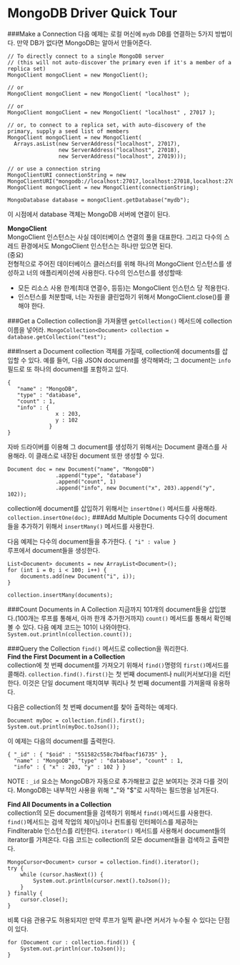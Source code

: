 # MongoDB Driver Quick Tour

###Make a Connection
다음 예제는 로컬 머신에 `mydb` DB를 연결하는 5가지 방법이다. 만약 DB가 없다면 MongoDB는 알아서 만들어준다.
```
// To directly connect to a single MongoDB server
// (this will not auto-discover the primary even if it's a member of a replica set)
MongoClient mongoClient = new MongoClient();

// or
MongoClient mongoClient = new MongoClient( "localhost" );

// or
MongoClient mongoClient = new MongoClient( "localhost" , 27017 );

// or, to connect to a replica set, with auto-discovery of the primary, supply a seed list of members
MongoClient mongoClient = new MongoClient(
  Arrays.asList(new ServerAddress("localhost", 27017),
                new ServerAddress("localhost", 27018),
                new ServerAddress("localhost", 27019)));

// or use a connection string
MongoClientURI connectionString = new MongoClientURI("mongodb://localhost:27017,localhost:27018,localhost:27019");
MongoClient mongoClient = new MongoClient(connectionString);

MongoDatabase database = mongoClient.getDatabase("mydb");
```
이 시점에서 database 객체는 MongoDB 서버에 연결이 된다.

**MongoClient**<br>
MongoClient 인스턴스는 사실 데이터베이스 연결의 풀을 대표한다. 그리고 다수의 스레드 환경에서도 MongoClient 인스턴스는 하나만 있으면 된다.
<br>(중요)<br>
전형적으로 주어진 데이터베이스 클러스터를 위해 하나의 MongoClient 인스턴스를 생성하고 너의 애플리케이션에 사용한다. 다수의 인스턴스를 생성할때:<br>
- 모든 리소스 사용 한계(최대 연결수, 등등)는 MongoClient 인스턴스 당 적용한다. 
- 인스턴스를 처분할때, 너는 자원을 클린업하기 위해서 MongoClient.close()를 콜해야 한다.  

###Get a Collection
collection을 가져올땐 `getCollection()` 메서드에 collection 이름을 넣어라.
`MongoCollection<Document> collection = database.getCollection("test");`

###Insert a Document
collection 객체를 가질때, collection에 documents를 삽입할 수 있다. 예를 들어, 다음 JSON document를 생각해봐라; 그 document는 `info` 필드로 또 하나의 document를 포함하고 있다.
```
{
   "name" : "MongoDB",
   "type" : "database",
   "count" : 1,
   "info" : {
               x : 203,
               y : 102
             }
}
```
자바 드라이버를 이용해 그 document를 생성하기 위해서는 Document 클래스를 사용해라. 이 클래스로 내장된 document 또한 생성할 수 있다. 

```
Document doc = new Document("name", "MongoDB")
               .append("type", "database")
               .append("count", 1)
               .append("info", new Document("x", 203).append("y", 102));
```
collection에 document를 삽입하기 위해서는 `insertOne()` 메서드를 사용해라. `collection.insertOne(doc);`
###Add Multiple Documents
다수의  document들을 추가하기 위해서 `insertMany()` 메서드를 사용한다. 

다음 예제는 다수의 document들을 추가한다. 
`{ "i" : value }`<br>
루프에서 document들을 생성한다. 
```
List<Document> documents = new ArrayList<Document>();
for (int i = 0; i < 100; i++) {
    documents.add(new Document("i", i));
}

collection.insertMany(documents);
```

###Count Documents in A Collection
지금까지 101개의 document들을 삽입했다.(100개는 루프를 통해서, 아까 한개 추가한거까지) `count()` 메서드를 통해서 확인해볼 수 있다. 다음 예제 코드는 101이 나와야한다. 
`System.out.println(collection.count());`

###Query the Collection
`find()` 메서드로 collection을 쿼리한다.<br>
**Find the First Document in a Collection**<br>
collection에 첫 번째 document를 가져오기 위해서 `find()`명령의 `first()`메서드를 콜해라. `collection.find().first()`는 첫 번째 document나 null(커서보다)을 리턴한다. 이것은 단일 document 매치여부 쿼리나 첫 번째 document를 가져올때 유용하다. 

다음은 collection의 첫 번째 document를 찾아 출력하는 예제다. 
```
Document myDoc = collection.find().first();
System.out.println(myDoc.toJson());
```
이 예제는 다음의 document를 출력한다. 
```
{ "_id" : { "$oid" : "551582c558c7b4fbacf16735" },
  "name" : "MongoDB", "type" : "database", "count" : 1,
  "info" : { "x" : 203, "y" : 102 } }
```
NOTE : `_id` 요소는 MongoDB가 자동으로 추가해왔고 값은 보여지는 것과 다를 것이다. MongoDB는 내부적인 사용을 위해 "_"와 "$"로 시작하는 필드명을 남겨둔다. 

**Find All Documents in a Collection**<br>
collection의 모든 document들을 검색하기 위해서 `find()`메서드를 사용한다. `find()`메서드는 검색 작업의 체이닝이나 컨트롤링 인터페이스를 제공하는 FindIterable 인스턴스를 리턴한다. `iterator()` 메서드를 사용해서 document들의 iterator를 가져온다. 다음 코드는 collection의 모든 document들을 검색하고 출력한다. 
```
MongoCursor<Document> cursor = collection.find().iterator();
try {
    while (cursor.hasNext()) {
        System.out.println(cursor.next().toJson());
    }
} finally {
    cursor.close();
}
```
비록 다음 관용구도 허용되지만 만약 루프가 일찍 끝나면 커서가 누수될 수 있다는 단점이 있다. 
```
for (Document cur : collection.find()) {
    System.out.println(cur.toJson());
}
```
